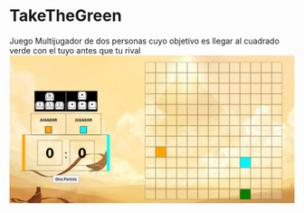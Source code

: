 # TakeTheGreen
Juego Multijugador de dos personas cuyo objetivo es llegar al cuadrado verde con el tuyo antes que tu rival
![logo](https://github.com/David4ch/David4ch/blob/main/assets/juego.png?raw=true)

